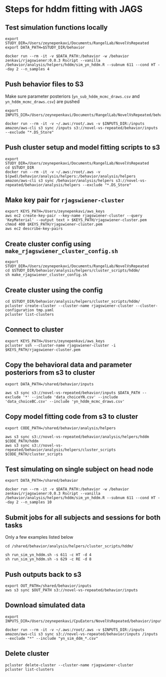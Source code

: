 # Steps for hddm fitting with JAGS

## Test simulation functions locally

```
export STUDY_DIR=/Users/zeynepenkavi/Documents/RangelLab/NovelVsRepeated
export DATA_PATH=$STUDY_DIR/behavior

docker run --rm -it -v $DATA_PATH:/behavior -w /behavior zenkavi/rjagswiener:0.0.3 Rscript --vanilla /behavior/analysis/helpers/hddm/sim_yn_hddm.R --subnum 611 --cond HT --day 2 --n_samples 4
```

## Push behavior files to S3

Make sure parameter posteriors (`yn_sub_hddm_mcmc_draws.csv` and `yn_hddm_mcmc_draws.csv`) are pushed

```
export INPUTS_DIR=/Users/zeynepenkavi/Documents/RangelLab/NovelVsRepeated/behavior/inputs

docker run --rm -it -v ~/.aws:/root/.aws -v $INPUTS_DIR:/inputs amazon/aws-cli s3 sync /inputs s3://novel-vs-repeated/behavior/inputs  --exclude "*.DS_Store"
```

## Push cluster setup and model fitting scripts to s3

```
export STUDY_DIR=/Users/zeynepenkavi/Documents/RangelLab/NovelVsRepeated
cd $STUDY_DIR
docker run --rm -it -v ~/.aws:/root/.aws -v $(pwd)/behavior/analysis/helpers:/behavior/analysis/helpers amazon/aws-cli s3 sync /behavior/analysis/helpers s3://novel-vs-repeated/behavior/analysis/helpers --exclude "*.DS_Store"
```

## Make key pair for `rjagswiener-cluster`

```
export KEYS_PATH=/Users/zeynepenkavi/aws_keys
aws ec2 create-key-pair --key-name rjagswiener-cluster --query 'KeyMaterial' --output text > $KEYS_PATH/rjagswiener-cluster.pem
chmod 400 $KEYS_PATH/rjagswiener-cluster.pem
aws ec2 describe-key-pairs
```

## Create cluster config using `make_rjagswiener_cluster_config.sh`

```
export STUDY_DIR=/Users/zeynepenkavi/Documents/RangelLab/NovelVsRepeated
cd $STUDY_DIR/behavior/analysis/helpers/cluster_scripts/hddm/
sh make_rjagswiener_cluster_config.sh
```

## Create cluster using the config

```
cd $STUDY_DIR/behavior/analysis/helpers/cluster_scripts/hddm/
pcluster create-cluster --cluster-name rjagswiener-cluster --cluster-configuration tmp.yaml
pcluster list-clusters
```

## Connect to cluster

```
export KEYS_PATH=/Users/zeynepenkavi/aws_keys
pcluster ssh --cluster-name rjagswiener-cluster -i $KEYS_PATH/rjagswiener-cluster.pem
```

## Copy the behavioral data and parameter posteriors from s3 to cluster

```
export DATA_PATH=/shared/behavior/inputs

aws s3 sync s3://novel-vs-repeated/behavior/inputs $DATA_PATH --exclude '*' --include 'data_choiceYN.csv' --include 'data_choiceBC.csv' --include 'yn_hddm_mcmc_draws.csv'
```
## Copy model fitting code from s3 to cluster

```
export CODE_PATH=/shared/behavior/analysis/helpers

aws s3 sync s3://novel-vs-repeated/behavior/analysis/helpers/hddm $CODE_PATH/hddm
aws s3 sync s3://novel-vs-repeated/behavior/analysis/helpers/cluster_scripts $CODE_PATH/cluster_scripts
```

## Test simulating on single subject on head node

```
export DATA_PATH=/shared/behavior

docker run --rm -it -v $DATA_PATH:/behavior -w /behavior zenkavi/rjagswiener:0.0.3 Rscript --vanilla /behavior/analysis/helpers/hddm/sim_yn_hddm.R --subnum 611 --cond HT --day 2 --n_samples 10
```

## Submit jobs for all subjects and sessions for both tasks

Only a few examples listed below

```
cd /shared/behavior/analysis/helpers/cluster_scripts/hddm/

sh run_sim_yn_hddm.sh -s 611 -c HT -d 4
sh run_sim_yn_hddm.sh -s 629 -c RE -d 8
```

## Push outputs back to s3

```
export OUT_PATH=/shared/behavior/inputs
aws s3 sync $OUT_PATH s3://novel-vs-repeated/behavior/inputs
```

## Download simulated data

```
export INPUTS_DIR=/Users/zeynepenkavi/CpuEaters/NovelVsRepeated/behavior/inputs

docker run --rm -it -v ~/.aws:/root/.aws -v $INPUTS_DIR:/inputs amazon/aws-cli s3 sync s3://novel-vs-repeated/behavior/inputs /inputs --exclude "*" --include "yn_sim_ddm_*.csv"
```

## Delete cluster

```
pcluster delete-cluster --cluster-name rjagswiener-cluster
pcluster list-clusters
```

